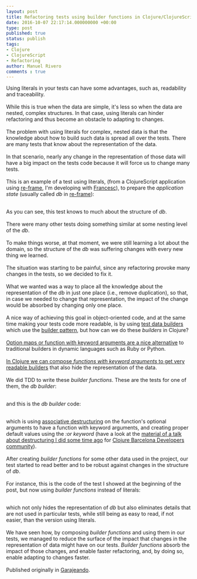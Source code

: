```yaml
---
layout: post
title: Refactoring tests using builder functions in Clojure/ClojureScript
date: 2016-10-07 22:17:14.000000000 +00:00
type: post
published: true
status: publish
tags:
- Clojure
- ClojureScript
- Refactoring
author: Manuel Rivero
comments : true
---
```


Using literals in your tests can have some advantages, such as, readability and traceability. 
<br><br>
While this is true when the data are simple, it's less so when the data are nested, complex structures.
In that case, using literals can hinder refactoring and thus become an obstacle to adapting to changes.
<br><br>
The problem with using literals for complex, nested data is that the knowledge about how to build such data is spread all over the tests. There are many tests that know about the representation of the data.
<br><br>
In that scenario, nearly any change in the representation of those data will have a big impact on the tests code 
because it will force us to change many tests.
<br><br>
This is an example of a test using literals, (from a ClojureScript application
using <a href="https://github.com/Day8/re-frame">re-frame</a>, I'm developing with <a href="https://twitter.com/zesc">Francesc</a>), 
to prepare the <i>application state</i> (usually called <i>db</i> in <a href="https://github.com/Day8/re-frame">re-frame</a>):
<br><br>
<script src="https://gist.github.com/trikitrok/50a48e7899ba820ca140835112e8ad0b.js"></script>

As you can see, this test knows to much about the structure of <i>db</i>. 
<br><br>
There were many other tests doing something similar at some nesting level of the <i>db</i>. 
<br><br>
To make things worse, at that moment, we were still learning a lot about the domain, so the structure of the <i>db</i> was suffering changes with every new thing we learned. 
<br><br>
The situation was starting to be painful, since any refactoring provoke many changes in the tests, so we decided to fix it.
<br><br>
What we wanted was a way to place all the knowledge about
the representation of the <i>db</i> in just one place (i.e., remove duplication),
so that, in case we needed to change that representation, the impact of the change would be
absorbed by changing only one place.
<br><br>
A nice way of achieving this goal in object-oriented code, and at the same time making
your tests code more readable, is by using <a href="http://www.natpryce.com/articles/000714.html">test data builders</a> which use the <a href="https://en.wikipedia.org/wiki/Builder_pattern">builder pattern</a>, but how can we do these <i>builders</i> in Clojure?
<br><br>
<a href="https://aphyr.com/posts/321-builders-vs-option-maps">Option maps or function with keyword arguments are a nice alternative</a> to traditional builders in dynamic languages such as Ruby or Python.
<br><br>
<a href="http://stackoverflow.com/questions/12633670/whats-the-clojure-way-to-builder-pattern">In Clojure we can compose <i>functions with keyword arguments</i> to get very readable builders</a> that also hide the representation of the data.
<br><br>
We did TDD to write these <i>builder functions</i>. These are the tests for one of them, the <i>db builder</i>:
<br><br>
<script src="https://gist.github.com/trikitrok/093f10a3af82422d1eff8a83323aa7a7.js"></script>

and this is the <i>db builder</i> code:
<br><br>
<script src="https://gist.github.com/trikitrok/1832b30d4a397acc0d24c3659edf1161.js"></script>

which is using <a href="http://clojure.org/guides/destructuring">associative destructuring</a> on the function's optional arguments to have a function with keyword arguments, and creating proper default values using the <i>:or keyword</i> (have a look at the <a href="https://gist.github.com/trikitrok/e24b0a8ecacf8c1ae726">material of a talk about destructuring I did some time ago</a> for <a href="http://www.meetup.com/ClojureBCN/">Clojure Barcelona Developers community</a>).
<br><br>
After creating <i>builder functions</i> for some other data used in the project, our test started to read better and to be robust against changes in the structure of <i>db</i>.
<br><br>
For instance, this is the code of the test I showed at the beginning of the post, but now using <i>builder functions</i> instead of literals:
<br><br>
<script src="https://gist.github.com/trikitrok/e8a8244ebc0fa82352bb8003a82da077.js"></script>

which not only hides the representation of <i>db</i> but also eliminates details that are not used in particular tests, while still being as easy to read, if not easier, than the version using literals.
<br><br>
We have seen how, by composing <i>builder functions</i> and using them in our tests, we managed to reduce
the surface of the impact that changes in the representation of data might have on our tests. 
<i>Builder functions</i> absorb the impact of those changes, and enable faster refactoring, and, by doing so, enable adapting to changes faster.
<br><br>
Published originally in [Garajeando](http://garajeando.blogspot.com.es/2016/10/using-builders-to-remove-duplication-in.html).